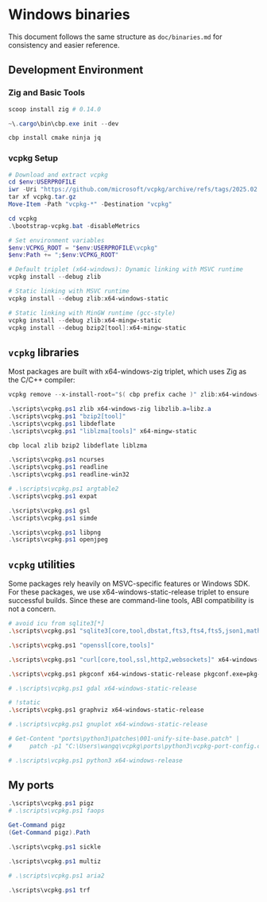 # Windows binaries

This document follows the same structure as `doc/binaries.md` for consistency and easier reference.

## Development Environment

### Zig and Basic Tools

```powershell
scoop install zig # 0.14.0

~\.cargo\bin\cbp.exe init --dev

cbp install cmake ninja jq

```

### vcpkg Setup

```powershell
# Download and extract vcpkg
cd $env:USERPROFILE
iwr -Uri "https://github.com/microsoft/vcpkg/archive/refs/tags/2025.02.14.tar.gz" -OutFile "vcpkg.tar.gz"
tar xf vcpkg.tar.gz
Move-Item -Path "vcpkg-*" -Destination "vcpkg"

cd vcpkg
.\bootstrap-vcpkg.bat -disableMetrics

# Set environment variables
$env:VCPKG_ROOT = "$env:USERPROFILE\vcpkg"
$env:Path += ";$env:VCPKG_ROOT"

```

```powershell
# Default triplet (x64-windows): Dynamic linking with MSVC runtime
vcpkg install --debug zlib

# Static linking with MSVC runtime
vcpkg install --debug zlib:x64-windows-static

# Static linking with MinGW runtime (gcc-style)
vcpkg install --debug zlib:x64-mingw-static
vcpkg install --debug bzip2[tool]:x64-mingw-static

```

## `vcpkg` libraries

Most packages are built with x64-windows-zig triplet, which uses Zig as the C/C++ compiler:

```powershell
vcpkg remove --x-install-root="$( cbp prefix cache )" zlib:x64-windows-zig

.\scripts\vcpkg.ps1 zlib x64-windows-zig libzlib.a=libz.a
.\scripts\vcpkg.ps1 "bzip2[tool]"
.\scripts\vcpkg.ps1 libdeflate
.\scripts\vcpkg.ps1 "liblzma[tools]" x64-mingw-static

cbp local zlib bzip2 libdeflate liblzma

.\scripts\vcpkg.ps1 ncurses
.\scripts\vcpkg.ps1 readline
.\scripts\vcpkg.ps1 readline-win32

# .\scripts\vcpkg.ps1 argtable2
.\scripts\vcpkg.ps1 expat

.\scripts\vcpkg.ps1 gsl
.\scripts\vcpkg.ps1 simde

.\scripts\vcpkg.ps1 libpng
.\scripts\vcpkg.ps1 openjpeg

```

## `vcpkg` utilities

Some packages rely heavily on MSVC-specific features or Windows SDK. For these packages, we use
x64-windows-static-release triplet to ensure successful builds. Since these are command-line tools,
ABI compatibility is not a concern.

```bash
# avoid icu from sqlite3[*]
.\scripts\vcpkg.ps1 "sqlite3[core,tool,dbstat,fts3,fts4,fts5,json1,math,rtree,soundex,zlib]" x64-windows-static-release

.\scripts\vcpkg.ps1 "openssl[core,tools]"

.\scripts\vcpkg.ps1 "curl[core,tool,ssl,http2,websockets]" x64-windows-static-release

.\scripts\vcpkg.ps1 pkgconf x64-windows-static-release pkgconf.exe=pkg-config.exe

# .\scripts\vcpkg.ps1 gdal x64-windows-static-release

# !static
.\scripts\vcpkg.ps1 graphviz x64-windows-static-release

# .\scripts\vcpkg.ps1 gnuplot x64-windows-static-release

# Get-Content "ports\python3\patches\001-unify-site-base.patch" |
#     patch -p1 "C:\Users\wangq\vcpkg\ports\python3\vcpkg-port-config.cmake"

# .\scripts\vcpkg.ps1 python3 x64-windows-release

```

## My ports

```powershell
.\scripts\vcpkg.ps1 pigz
# .\scripts\vcpkg.ps1 faops

Get-Command pigz
(Get-Command pigz).Path

.\scripts\vcpkg.ps1 sickle

.\scripts\vcpkg.ps1 multiz

# .\scripts\vcpkg.ps1 aria2

.\scripts\vcpkg.ps1 trf

```
